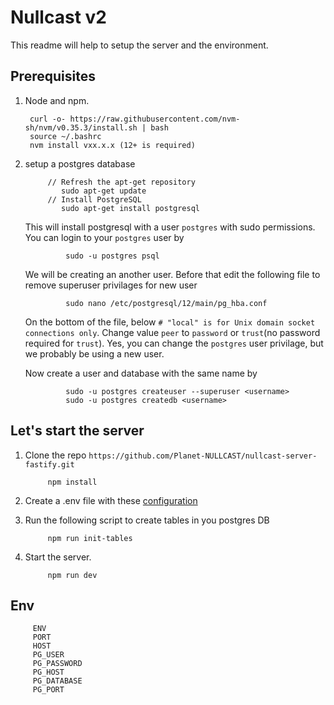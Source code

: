 # Nullcast v2

This readme will help to setup the server and the environment.

## Prerequisites

1. Node and npm.

        curl -o- https://raw.githubusercontent.com/nvm-sh/nvm/v0.35.3/install.sh | bash
        source ~/.bashrc
        nvm install vxx.x.x (12+ is required)

2. setup a postgres database

            // Refresh the apt-get repository
               sudo apt-get update
            // Install PostgreSQL
               sudo apt-get install postgresql

    This will install postgresql with a user `postgres` with sudo permissions. You can login to your `postgres` user by

                sudo -u postgres psql

    We will be creating an another user. Before that edit the following file to remove superuser privilages for new user

                sudo nano /etc/postgresql/12/main/pg_hba.conf

    On the bottom of the file, below `# "local" is for Unix domain socket connections only`. Change value `peer` to `password` or `trust`(no password required for `trust`). Yes, you can change the `postgres` user privilage, but we probably be using a new user.

    Now create a user and database with the same name by

                sudo -u postgres createuser --superuser <username>
                sudo -u postgres createdb <username>

## Let's start the server

1. Clone the repo `https://github.com/Planet-NULLCAST/nullcast-server-fastify.git`

            npm install

2. Create a .env file with these [configuration](#Env)

3. Run the following script to create tables in you postgres DB

            npm run init-tables

4. Start the server.

            npm run dev

## Env

         ENV
         PORT
         HOST
         PG_USER
         PG_PASSWORD
         PG_HOST
         PG_DATABASE
         PG_PORT
